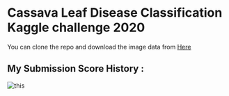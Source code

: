 # Cassava Leaf Disease Classification Kaggle challenge 2020

You can clone the repo and download the image data from [Here](https://www.kaggle.com/c/cassava-leaf-disease-classification/data)

## My Submission Score History :
![this](https://i.imgur.com/ld4Jt2G.png)
